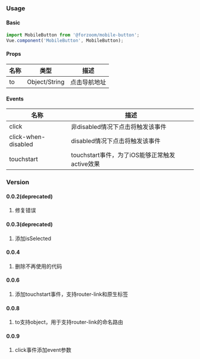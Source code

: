 ### Usage

#### Basic

```js
import MobileButton from '@forzoom/mobile-button';
Vue.component('MobileButton', MobileButton);
```

#### Props

|名称|类型|描述|
|---|---|---|
|to|Object/String|点击导航地址|

#### Events

|名称|描述|
|---|---|
|click|非disabled情况下点击将触发该事件|
|click-when-disabled|disabled情况下点击将触发该事件|
|touchstart|touchstart事件，为了iOS能够正常触发active效果|

### Version

#### 0.0.2(deprecated)

1. 修复错误

#### 0.0.3(deprecated)

1. 添加isSelected

#### 0.0.4

1. 删除不再使用的代码

#### 0.0.6

1. 添加touchstart事件，支持router-link和原生标签

#### 0.0.8

1. to支持object，用于支持router-link的命名路由

#### 0.0.9

1. click事件添加event参数